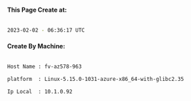 
   
#### This Page Create at:

```bash

2023-02-02 - 06:36:17 UTC

```

#### Create By Machine:

```bash

Host Name : fv-az578-963

platform  : Linux-5.15.0-1031-azure-x86_64-with-glibc2.35

Ip Local  : 10.1.0.92

```

